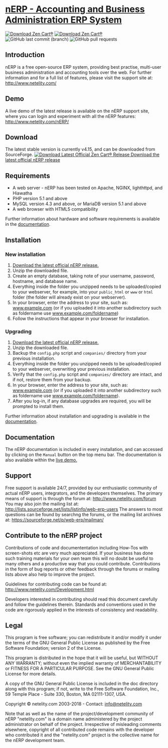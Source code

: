 # [nERP - Accounting and Business Administration ERP System](http://http://www.netelity.com/) 
[![Download Zen Cart&reg;](https://img.shields.io/sourceforge/dm/web-erp.svg)](http://sourceforge.net/projects/web-erp/files/latest/download) [![Download Zen Cart&reg;](https://img.shields.io/sourceforge/dt/web-erp.svg)](http://sourceforge.net/projects/web-erp/files/latest/download) ![GitHub last commit (branch)](https://img.shields.io/github/last-commit/nERP-team/nERP/master.svg) ![GitHub pull requests](https://img.shields.io/github/issues-pr-raw/nERP-team/nERP.svg)
## Introduction
nERP is a free open-source ERP system, providing best practise, multi-user business administration and accounting tools over the web. For further information and for a full list of features, please visit the support site at: http://www.netelity.com/

## Demo
A live demo of the latest release is available on the nERP support site, where you can login and experiment with all the nERP features: http://www.netelity.com/nERP/

## Download
The latest stable version is currently v4.15, and can be downloaded from SourceForge.
[![Download Latest Official Zen Cart&reg; Release](https://a.fsdn.com/con/app/sf-download-button)
Download the latest official nERP release](http://sourceforge.net/projects/web-erp/files/latest/download)

## Requirements
- A web server - nERP has been tested on Apache, NGINX, lighthttpd, and Hiawatha
- PHP version 5.1 and above
- MySQL version 4.3 and above, or MariaDB version 5.1 and above
- A web browser with HTML5 compatibility

Further information about hardware and software requirements is available in the [documentation](http://www.netelity.com/nERP/ManualContents.php?ViewTopic=Requirements).

## Installation
### New installation
1. [Download the latest official nERP release.](http://sourceforge.net/projects/web-erp/files/latest/download)
2. Unzip the downloaded file.
3. Create an empty database, taking note of your username, password, hostname, and database name.
4. Everything inside the folder you unzipped needs to be uploaded/copied to your webserver, for example, into your `public_html` or `www` or `html` folder (the folder will already exist on your webserver).
5. In your browser, enter the address to your site, such as: www.example.com (or if you uploaded it into another subdirectory such as foldername use www.example.com/foldername)
6. Follow the instructions that appear in your browser for installation.

### Upgrading
1. [Download the latest official nERP release.](http://sourceforge.net/projects/web-erp/files/latest/download)
2. Unzip the downloaded file.
3. Backup the `config.php` script and `companies/` directory from your previous installation. 
3. Everything inside the folder you unzipped needs to be uploaded/copied to your webserver, overwriting your previous installation.
4. Verify that the `config.php` script and `companies/` directory are intact, and if not, restore them from your backup.
5. In your browser, enter the address to your site, such as: www.example.com (or if you uploaded it into another subdirectory such as foldername use www.example.com/foldername).
6. After you log-in, if any database upgrades are required, you will be prompted to install them.

Further information about installation and upgrading is available in the [documentation](http://www.netelity.com/nERP/ManualContents.php?ViewTopic=GettingStarted).

## Documentation
The nERP documentation is included in every installation, and can accessed by clicking on the `Manual` button on the top menu bar. The documentation is also available within the [live demo.](http://www.netelity.com/nERP/ManualContents.php)

## Support
Free support is available 24/7, provided by our enthusiastic community of actual nERP users, integrators, and the developers themselves.
The primary means of support is through the forum at: http://www.netelity.com/forum
You may also join the mailing list at: http://lists.sourceforge.net/lists/listinfo/web-erp-users
The answers to most questions can be found by searchng the forums, or the mailing list archives at: https://sourceforge.net/p/web-erp/mailman/ 

## Contribute to the nERP project
Contributions of code and documententation including How-Tos with screen-shots etc are very much appreciated. If your business has done such training materials for your own team this will no doubt be useful to many others and a productive way that you could contribute. Contributions in the form of bug reports or other feedback through the forums or mailing lists above also help to improve the project.

Guidelines for contributing code can be found at: http://www.netelity.com/Development.html

Developers interested in contributing should read this document carefully and follow the guidelines therein. Standards and conventions used in the code are rigorously applied in the interests of consistency and readability.

## Legal
This program is free software; you can redistribute it and/or modify it under the terms of the GNU General Public License as published by the Free Software Foundation; version 2 of the License.

This program is distributed in the hope that it will be useful, but WITHOUT ANY WARRANTY; without even the implied warranty of MERCHANTABILITY or FITNESS FOR A PARTICULAR PURPOSE.  See the GNU General Public License for more details.

A copy of the GNU General Public License is included in the doc directory along with this program; if not, write to the Free Software Foundation, Inc., 59 Temple Place - Suite 330, Boston, MA  02111-1307, USA.

Copyright © netelity.com 2003-2018 - Contact: info@netelity.com

Note that as well as the name of the project/development community of nERP "netelity.com" is a domain name administered by the project administrator on behalf of the project. Irrespective of misleading comments elsewhere, copyright of all contributed code remains with the developer who contributed it and the "netelity.com" project is the collective name for the nERP development team.
